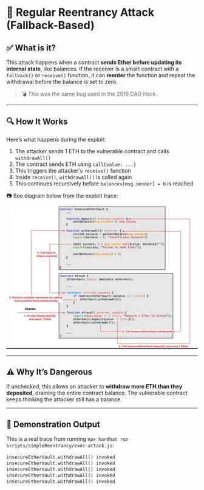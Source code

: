 # 🔁 Regular Reentrancy Attack (Fallback-Based)

## ✅ What is it?

This attack happens when a contract **sends Ether before updating its internal state**, like balances. If the receiver is a smart contract with a `fallback()` or `receive()` function, it can **reenter** the function and repeat the withdrawal before the balance is set to zero.

> 💣 This was the same bug used in the 2016 DAO Hack.

---

## 🔍 How It Works

Here’s what happens during the exploit:

1. The attacker sends 1 ETH to the vulnerable contract and calls `withdrawAll()`
2. The contract sends ETH using `call{value: ...}`  
3. This triggers the attacker's `receive()` function  
4. Inside `receive()`, `withdrawAll()` is called again  
5. This continues recursively before `balances[msg.sender] = 0` is reached

📷 See diagram below from the exploit trace:

![Attack Flow](Vulberable%20Structure.JPG)

---

## ⚠️ Why It’s Dangerous

If unchecked, this allows an attacker to **withdraw more ETH than they deposited**, draining the entire contract balance. The vulnerable contract keeps thinking the attacker still has a balance.

---

## 🧪 Demonstration Output

This is a real trace from running `npx hardhat run scripts/SimpleReentrancy/exec-attack.js`:

```plaintext
insecureEtherVault.withdrawAll() invoked
insecureEtherVault.withdrawAll() invoked
insecureEtherVault.withdrawAll() invoked
insecureEtherVault.withdrawAll() invoked
insecureEtherVault.withdrawAll() invoked
